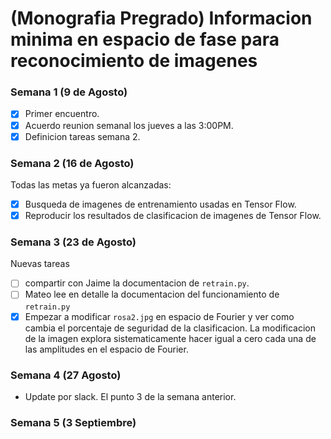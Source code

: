 # (Monografia Pregrado) Informacion minima en espacio de fase para reconocimiento de imagenes

### Semana 1 (9 de Agosto)
* [X] Primer encuentro.
* [X] Acuerdo reunion semanal los jueves a las 3:00PM.
* [X] Definicion tareas semana 2.

### Semana 2 (16 de Agosto)
Todas las metas ya fueron alcanzadas:
* [X] Busqueda de imagenes de entrenamiento usadas en Tensor Flow.
* [X] Reproducir los resultados de clasificacion de imagenes de Tensor Flow. 
      
### Semana 3 (23 de Agosto)
Nuevas tareas
* [ ] compartir con Jaime la documentacion de `retrain.py`.
* [ ] Mateo lee en detalle la documentacion del funcionamiento de `retrain.py`
* [X] Empezar a modificar `rosa2.jpg` en espacio de Fourier y ver como cambia el porcentaje de seguridad de la clasificacion.
      La modificacion de la imagen explora sistematicamente hacer igual a cero cada una de las amplitudes en el espacio de Fourier.

### Semana 4 (27 Agosto)

* Update por slack. El punto 3 de la semana anterior.

### Semana 5 (3 Septiembre)
